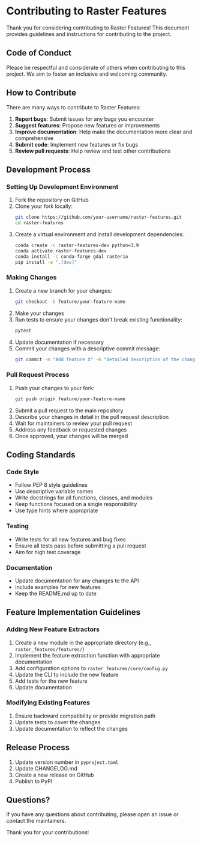 # Contributing to Raster Features

Thank you for considering contributing to Raster Features! This document provides guidelines and instructions for contributing to the project.

## Code of Conduct

Please be respectful and considerate of others when contributing to this project. We aim to foster an inclusive and welcoming community.

## How to Contribute

There are many ways to contribute to Raster Features:

1. **Report bugs**: Submit issues for any bugs you encounter
2. **Suggest features**: Propose new features or improvements
3. **Improve documentation**: Help make the documentation more clear and comprehensive
4. **Submit code**: Implement new features or fix bugs
5. **Review pull requests**: Help review and test other contributions

## Development Process

### Setting Up Development Environment

1. Fork the repository on GitHub
2. Clone your fork locally:
   ```bash
   git clone https://github.com/your-username/raster-features.git
   cd raster-features
   ```
3. Create a virtual environment and install development dependencies:
   ```bash
   conda create -n raster-features-dev python=3.9
   conda activate raster-features-dev
   conda install -c conda-forge gdal rasterio
   pip install -e ".[dev]"
   ```

### Making Changes

1. Create a new branch for your changes:
   ```bash
   git checkout -b feature/your-feature-name
   ```
2. Make your changes
3. Run tests to ensure your changes don't break existing functionality:
   ```bash
   pytest
   ```
4. Update documentation if necessary
5. Commit your changes with a descriptive commit message:
   ```bash
   git commit -m "Add feature X" -m "Detailed description of the changes"
   ```

### Pull Request Process

1. Push your changes to your fork:
   ```bash
   git push origin feature/your-feature-name
   ```
2. Submit a pull request to the main repository
3. Describe your changes in detail in the pull request description
4. Wait for maintainers to review your pull request
5. Address any feedback or requested changes
6. Once approved, your changes will be merged

## Coding Standards

### Code Style

- Follow PEP 8 style guidelines
- Use descriptive variable names
- Write docstrings for all functions, classes, and modules
- Keep functions focused on a single responsibility
- Use type hints where appropriate

### Testing

- Write tests for all new features and bug fixes
- Ensure all tests pass before submitting a pull request
- Aim for high test coverage

### Documentation

- Update documentation for any changes to the API
- Include examples for new features
- Keep the README.md up to date

## Feature Implementation Guidelines

### Adding New Feature Extractors

1. Create a new module in the appropriate directory (e.g., `raster_features/features/`)
2. Implement the feature extraction function with appropriate documentation
3. Add configuration options to `raster_features/core/config.py`
4. Update the CLI to include the new feature
5. Add tests for the new feature
6. Update documentation

### Modifying Existing Features

1. Ensure backward compatibility or provide migration path
2. Update tests to cover the changes
3. Update documentation to reflect the changes

## Release Process

1. Update version number in `pyproject.toml`
2. Update CHANGELOG.md
3. Create a new release on GitHub
4. Publish to PyPI

## Questions?

If you have any questions about contributing, please open an issue or contact the maintainers.

Thank you for your contributions!
